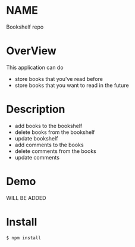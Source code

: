 # NAME
Bookshelf repo

# OverView
This application can do 
 - store books that you've read before
 - store books that you want to read in the future

# Description
 - add books to the bookshelf
 - delete books from the bookshelf
 - update bookshelf
 - add comments to the books
 - delete comments from the books
 - update comments

# Demo
WILL BE ADDED

# Install
```sh
$ npm install 
```